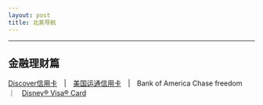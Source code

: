 ```yaml
---
layout: post
title: 北美导航
---
```


---

金融理财篇
-----
[Discover信用卡][1]　|　[美国运通信用卡][2]　|　Bank of America
Chase freedom　｜　[Disney® Visa® Card][3]


  [1]: https://refer.discover.com/s/32o7u
  [2]: http://refer.amex.us/MENGHLOXux?XLINK=MYCP
  [3]: https://www.referyourchasecard.com/m/200/6L5/FQXR/1548913739
